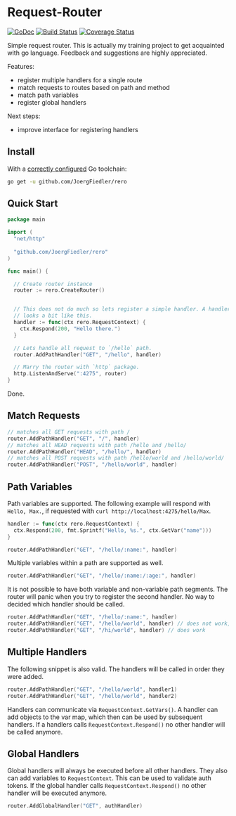 # Request-Router

[![GoDoc](https://godoc.org/github.com/JoergFiedler/request-router?status.svg)](https://godoc.org/JoergFiedler/request-router)
[![Build Status](https://travis-ci.org/JoergFiedler/request-router.svg?branch=master)](https://travis-ci.org/JoergFiedler/request-router)
[![Coverage Status](https://coveralls.io/repos/github/JoergFiedler/request-router/badge.svg)](https://coveralls.io/github/JoergFiedler/request-router)

Simple request router. This is actually my training project to get acquainted
with go language. Feedback and suggestions are highly appreciated.

Features:

- register multiple handlers for a single route
- match requests to routes based on path and method
- match path variables
- register global handlers  

Next steps:

- improve interface for registering handlers

## Install

With a [correctly configured](https://golang.org/doc/install#testing) Go toolchain:

```sh
go get -u github.com/JoergFiedler/rero
```

## Quick Start

```go
package main

import (
  "net/http"
  
  "github.com/JoergFiedler/rero"
)

func main() {

  // Create router instance
  router := rero.CreateRouter()


  // This does not do much so lets register a simple handler. A handler
  // looks a bit like this.
  handler := func(ctx rero.RequestContext) {
    ctx.Respond(200, "Hello there.")
  }

  // Lets handle all request to `/hello` path.
  router.AddPathHandler("GET", "/hello", handler)

  // Marry the router with `http` package.
  http.ListenAndServe(":4275", router)
}
```

Done.

## Match Requests

```go
// matches all GET requests with path / 
router.AddPathHandler("GET", "/", handler)
// matches all HEAD requests with path /hello and /hello/
router.AddPathHandler("HEAD", "/hello/", handler)
// matches all POST requests with path /hello/world and /hello/world/
router.AddPathHandler("POST", "/hello/world", handler)
```

## Path Variables

Path variables are supported. The following example will respond with `Hello, Max.`,
if requested with `curl http://localhost:4275/hello/Max`.

```go
handler := func(ctx rero.RequestContext) {
  ctx.Respond(200, fmt.Sprintf("Hello, %s.", ctx.GetVar("name")))
}

router.AddPathHandler("GET", "/hello/:name:", handler)
```

Multiple variables within a path are supported as well.

```go
router.AddPathHandler("GET", "/hello/:name:/:age:", handler)
```

It is not possible to have both variable and non-variable path segments. The
router will panic when you try to register the second handler. No way
to decided which handler should be called.

```go
router.AddPathHandler("GET", "/hello/:name:", handler)
router.AddPathHandler("GET", "/hello/world", handler) // does not work, panic
router.AddPathHandler("GET", "/hi/world", handler) // does work
```

## Multiple Handlers

The following snippet is also valid. The handlers will be called in order they
were added.

```go
router.AddPathHandler("GET", "/hello/world", handler1)
router.AddPathHandler("GET", "/hello/world", handler2)
```

Handlers can communicate via `RequestContext.GetVars()`. A handler can add
objects to the var map, which then can be used by subsequent handlers. If
a handlers calls `RequestContext.Respond()` no other handler will be called
anymore.
   
## Global Handlers

Global handlers will always be executed before all other handlers. They also
can add variables to `RequestContext`. This can be used to validate auth tokens.
If the global handler calls `RequestContext.Respond()` no other handler will
be executed anymore.

```go
router.AddGlobalHandler("GET", authHandler)
```